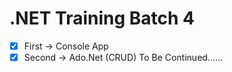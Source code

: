 # .NET Training Batch 4

  - [x] First -> Console App 
  - [x] Second -> Ado.Net (CRUD)
To Be Continued......
